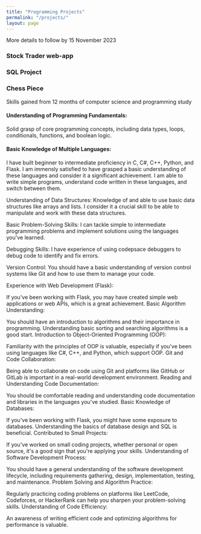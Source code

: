 ```yaml
---
title: "Programming Projects"
permalink: "/projects/"
layout: page
---
```


More details to follow by 15 November 2023

### Stock Trader web-app

  
### SQL Project
  
  
### Chess Piece 


Skills gained from 12 months of computer science and programming study

#### Understanding of Programming Fundamentals:   
Solid grasp of core programming concepts, including data types, loops, conditionals, functions, and boolean logic.    

    
#### Basic Knowledge of Multiple Languages:   
I have built beginner to intermediate proficiency in C, C#, C++, Python, and Flask. I am immensly satisfied to have grasped a basic understanding of these languages and consider it a significant achievement. I am able to write simple programs, understand code written in these languages, and switch between them.   
  
Understanding of Data Structures:
Knowledge of and able to use basic data structures like arrays and lists. I consider it a crucial skill to be able to manipulate and work with these data structures.  

Basic Problem-Solving Skills:
I can tackle simple to intermediate programming problems and implement solutions using the languages you've learned.

Debugging Skills:
I have experience of using codepsace debuggers to debug code to identify and fix errors.

Version Control:
You should have a basic understanding of version control systems like Git and how to use them to manage your code.


Experience with Web Development (Flask):

If you've been working with Flask, you may have created simple web applications or web APIs, which is a great achievement.
Basic Algorithm Understanding:

You should have an introduction to algorithms and their importance in programming. Understanding basic sorting and searching algorithms is a good start.
Introduction to Object-Oriented Programming (OOP):

Familiarity with the principles of OOP is valuable, especially if you've been using languages like C#, C++, and Python, which support OOP.
Git and Code Collaboration:

Being able to collaborate on code using Git and platforms like GitHub or GitLab is important in a real-world development environment.
Reading and Understanding Code Documentation:

You should be comfortable reading and understanding code documentation and libraries in the languages you've studied.
Basic Knowledge of Databases:

If you've been working with Flask, you might have some exposure to databases. Understanding the basics of database design and SQL is beneficial.
Contributed to Small Projects:

If you've worked on small coding projects, whether personal or open source, it's a good sign that you're applying your skills.
Understanding of Software Development Process:

You should have a general understanding of the software development lifecycle, including requirements gathering, design, implementation, testing, and maintenance.
Problem Solving and Algorithm Practice:

Regularly practicing coding problems on platforms like LeetCode, Codeforces, or HackerRank can help you sharpen your problem-solving skills.
Understanding of Code Efficiency:

An awareness of writing efficient code and optimizing algorithms for performance is valuable.
